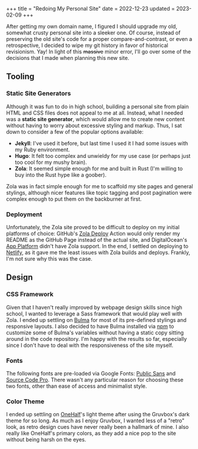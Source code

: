 +++
title = "Redoing My Personal Site"
date = 2022-12-23
updated = 2023-02-09
+++

After getting my own domain name, I figured I should upgrade my old, somewhat crusty personal site into a sleeker one. 
Of course, instead of preserving the old site's code for a proper compare-and-contrast, or even a retrospective, I decided to wipe my git history in favor of historical revisionism. Yay! In light of this ~~massive~~ minor error, I'll go over some of the decisions that I made when planning this new site.

<!-- more -->

## Tooling

### Static Site Generators

Although it was fun to do in high school, building a personal site from plain HTML and CSS files does not appeal to me at all. Instead, what I needed was a **static site generator**, which would allow me to create new content without having to worry about excessive styling and markup. Thus, I sat down to consider a few of the popular options available:

* **Jekyll**: I've used it before, but last time I used it I had some issues with my Ruby environment.
* **Hugo**: It felt too complex and unwieldy for my use case (or perhaps just too cool for my mushy brain).
* **Zola**: It seemed simple enough for me and built in Rust (I'm willing to buy into the Rust hype like a goober).

Zola was in fact simple enough for me to scaffold my site pages and general stylings, although nicer features like topic tagging and post pagination were complex enough to put them on the backburner at first.

### Deployment

Unfortunately, the Zola site proved to be difficult to deploy on my initial platforms of choice: GitHub's [Zola Deploy](https://github.com/marketplace/actions/zola-deploy) Action would only render my README as the GitHub Page instead of the actual site, and DigitalOcean's [App Platform](https://www.digitalocean.com/products/app-platform) didn't have Zola support. In the end, I settled on deploying to [Netlify](https://netlify.com), as it gave me the least issues with Zola builds and deploys. Frankly, I'm not sure why this was the case.

## Design

### CSS Framework

Given that I haven't really improved by webpage design skills since high school, I wanted to leverage a Sass framework that would play well with Zola. I ended up settling on [Bulma](https://bulma.io) for most of its pre-defined stylings and responsive layouts. I also decided to have Bulma installed via [npm](https://www.npmjs.com) to customize some of Bulma's variables without having a static copy sitting around in the code repository. I'm happy with the results so far, especially since I don't have to deal with the responsiveness of the site myself.

### Fonts

The following fonts are pre-loaded via Google Fonts: [Public Sans](https://public-sans.digital.gov) and [Source Code Pro](https://github.com/adobe-fonts/source-code-pro). There wasn't any particular reason for choosing these two fonts, other than ease of access and minimalist style.


### Color Theme

I ended up settling on [OneHalf](https://github.com/sonph/onehalf)'s light theme after using the Gruvbox's dark theme for so long. As much as I enjoy Gruvbox, I wanted less of a "retro" look, as retro design cues have never really been a hallmark of mine. I also really like OneHalf's primary colors, as they add a nice pop to the site without being harsh on the eyes.
